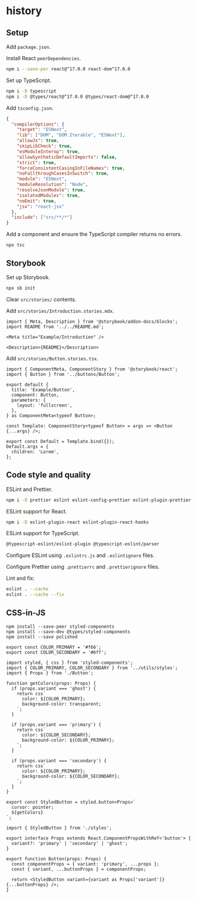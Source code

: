# history

## Setup

Add `package.json`.

Install React `peerDependencies`.

```sh
npm i --save-per react@^17.0.0 react-dom^17.0.0
```

Set up TypeScript.

```sh
npm i -D typescript
npm i -D @types/react@^17.0.0 @types/react-dom@^17.0.0
```

Add `tsconfig.json`.

```json
{
  "compilerOptions": {
    "target": "ESNext",
    "lib": ["DOM", "DOM.Iterable", "ESNext"],
    "allowJs": true,
    "skipLibCheck": true,
    "esModuleInterop": true,
    "allowSyntheticDefaultImports": false,
    "strict": true,
    "forceConsistentCasingInFileNames": true,
    "noFallthroughCasesInSwitch": true,
    "module": "ESNext",
    "moduleResolution": "Node",
    "resolveJsonModule": true,
    "isolatedModules": true,
    "noEmit": true,
    "jsx": "react-jsx"
  },
  "include": ["src/**/*"]
}
```

Add a component and ensure the TypeScript compiler returns no errors.

```
npx tsc
```

## Storybook

Set up Storybook.

```sh
npx sb init
```

Clear `src/stories/` contents.

Add `src/stories/Introduction.stories.mdx`.

```mdx
import { Meta, Description } from '@storybook/addon-docs/blocks';
import README from '../../README.md';

<Meta title="Example/Introduction" />

<Description>{README}</Description>
```

Add `src/stories/Button.stories.tsx`.

```tsx
import { ComponentMeta, ComponentStory } from '@storybook/react';
import { Button } from '../buttons/Button';

export default {
  title: 'Example/Button',
  component: Button,
  parameters: {
    layout: 'fullscreen',
  },
} as ComponentMeta<typeof Button>;

const Template: ComponentStory<typeof Button> = args => <Button {...args} />;

export const Default = Template.bind({});
Default.args = {
  children: 'Lorem',
};
```

## Code style and quality

ESLint and Prettier.

```sh
npm i -D prettier eslint eslint-config-prettier eslint-plugin-prettier
```

ESLint support for React.

```sh
npm i -D eslint-plugin-react eslint-plugin-react-hooks
```

ESLint support for TypeScript.

```sh
@typescript-eslint/eslint-plugin @typescript-eslint/parser
```

Configure ESLint using `.eslintrc.js` and `.eslintignore` files.

Configure Prettier using `.prettierrc` and `.prettierignore` files.

Lint and fix:

```sh
eslint . --cache
eslint . --cache --fix
```

## CSS-in-JS

```
npm install --save-peer styled-components
npm install --save-dev @types/styled-components
npm install --save polished
```

```
export const COLOR_PRIMARY = '#f66';
export const COLOR_SECONDARY = '#6ff';
```

```
import styled, { css } from 'styled-components';
import { COLOR_PRIMARY, COLOR_SECONDARY } from '../utils/styles';
import { Props } from './Button';

function getColors(props: Props) {
  if (props.variant === 'ghost') {
    return css`
      color: ${COLOR_PRIMARY};
      background-color: transparent;
    `;
  }

  if (props.variant === 'primary') {
    return css`
      color: ${COLOR_SECONDARY};
      background-color: ${COLOR_PRIMARY};
    `;
  }

  if (props.variant === 'secondary') {
    return css`
      color: ${COLOR_PRIMARY};
      background-color: ${COLOR_SECONDARY};
    `;
  }
}

export const StyledButton = styled.button<Props>`
  cursor: pointer;
  ${getColors}
`;
```

```
import { StyledButton } from './styles';

export interface Props extends React.ComponentPropsWithRef<'button'> {
  variant?: 'primary' | 'secondary' | 'ghost';
}

export function Button(props: Props) {
  const componentProps = { variant: 'primary', ...props };
  const { variant, ...buttonProps } = componentProps;

  return <StyledButton variant={variant as Props['variant']} {...buttonProps} />;
}
```
